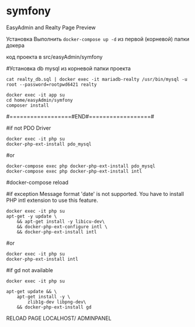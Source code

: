 # symfony
EasyAdmin and Realty Page Preview

Установка
Выполнить ```docker-compose up -d``` из первой (корневой) папки докера

код проекта в src/easyAdmin/symfony

#Установка db mysql из корневой папки проекта
```
cat realty_db.sql | docker exec -it mariadb-realty /usr/bin/mysql -u root --password=rootpwd6421 realty
```
```
docker exec -it app su
cd home/easyAdmin/symfony
composer install
```
#==================#END#==================#

#if not PDO Driver
```
docker exec -it php su
docker-php-ext-install pdo_mysql
```
#or
```
docker-compose exec php docker-php-ext-install pdo_mysql
docker-compose exec php docker-php-ext-install intl
```
#docker-compose reload 

#if exception Message format 'date' is not supported. You have to install PHP intl extension to use this feature.
```
docker exec -it php su
apt-get -y update \
    && apt-get install -y libicu-dev\
    && docker-php-ext-configure intl \
    && docker-php-ext-install intl
```
#or 
```
docker exec -it php su
docker-php-ext-install intl
```
#if gd not available 
```
docker exec -it php su

apt-get update && \
    apt-get install -y \
        zlib1g-dev libpng-dev\
    && docker-php-ext-install gd
```

RELOAD PAGE LOCALHOST/ ADMINPANEL
